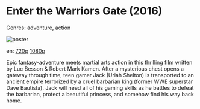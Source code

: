 # Enter the Warriors Gate (2016)

Genres: adventure, action

![poster](http://image.tmdb.org/t/p/w500/ocwjA3k921qzDDfXE7jDTEjlwWn.jpg)

en:
  [720p](magnet:?xt=urn:btih:EBFEEC89432E4C091B404063E19B738069DB5C98&tr=udp://glotorrents.pw:6969/announce&tr=udp://tracker.opentrackr.org:1337/announce&tr=udp://torrent.gresille.org:80/announce&tr=udp://tracker.openbittorrent.com:80&tr=udp://tracker.coppersurfer.tk:6969&tr=udp://tracker.leechers-paradise.org:6969&tr=udp://p4p.arenabg.ch:1337&tr=udp://tracker.internetwarriors.net:1337)
  [1080p](magnet:?xt=urn:btih:44632547F35E65E6E3B8CA756ABA424FE55A48E2&tr=udp://glotorrents.pw:6969/announce&tr=udp://tracker.opentrackr.org:1337/announce&tr=udp://torrent.gresille.org:80/announce&tr=udp://tracker.openbittorrent.com:80&tr=udp://tracker.coppersurfer.tk:6969&tr=udp://tracker.leechers-paradise.org:6969&tr=udp://p4p.arenabg.ch:1337&tr=udp://tracker.internetwarriors.net:1337)
  


Epic fantasy-adventure meets martial arts action in this thrilling film written by Luc Besson &amp; Robert Mark Kamen. After a mysterious chest opens a gateway through time, teen gamer Jack (Uriah Shelton) is transported to an ancient empire terrorized by a cruel barbarian king (former WWE superstar Dave Bautista). Jack will need all of his gaming skills as he battles to defeat the barbarian, protect a beautiful princess, and somehow find his way back home.